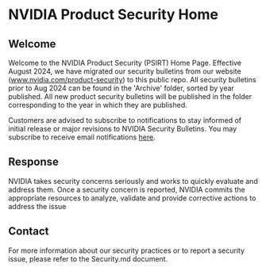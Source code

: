 # NVIDIA Product Security Home

## Welcome
Welcome to the NVIDIA Product Security (PSIRT) Home Page. Effective August 2024, we have migrated our security bulletins from our website (www.nvidia.com/product-security) to this public repo. All security bulletins prior to Aug 2024 can be found in the 'Archive' folder, sorted by year published. 
All new product security bulletins will be published in the folder corresponding to the year in which they are published. 

Customers are advised to subscribe to notifications to stay informed of initial release or major revisions to NVIDIA Security Bulletins.
You may subscribe to receive email notifications [here](https://www.nvidia.com/en-us/security/#security-modal).
## Response
NVIDIA takes security concerns seriously and works to quickly evaluate and address them. Once a security concern is reported, NVIDIA commits the appropriate resources to analyze, validate and provide corrective actions to address the issue

## Contact
For more information about our security practices or to report a security issue, please refer to the Security.md document.
